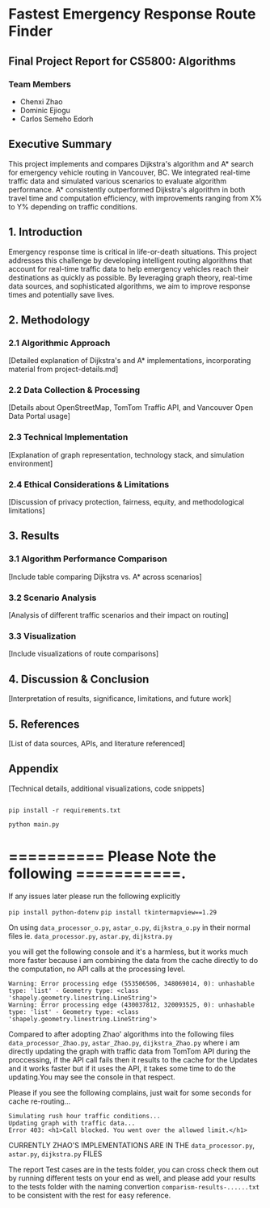 # Fastest Emergency Response Route Finder
## Final Project Report for CS5800: Algorithms

### Team Members
- Chenxi Zhao
- Dominic Ejiogu
- Carlos Semeho Edorh


## Executive Summary
This project implements and compares Dijkstra's algorithm and A* search for emergency vehicle routing in Vancouver, BC. We integrated real-time traffic data and simulated various scenarios to evaluate algorithm performance. A* consistently outperformed Dijkstra's algorithm in both travel time and computation efficiency, with improvements ranging from X% to Y% depending on traffic conditions.

## 1. Introduction
Emergency response time is critical in life-or-death situations. This project addresses this challenge by developing intelligent routing algorithms that account for real-time traffic data to help emergency vehicles reach their destinations as quickly as possible. By leveraging graph theory, real-time data sources, and sophisticated algorithms, we aim to improve response times and potentially save lives.

## 2. Methodology
### 2.1 Algorithmic Approach
[Detailed explanation of Dijkstra's and A* implementations, incorporating material from project-details.md]

### 2.2 Data Collection & Processing
[Details about OpenStreetMap, TomTom Traffic API, and Vancouver Open Data Portal usage]

### 2.3 Technical Implementation
[Explanation of graph representation, technology stack, and simulation environment]

### 2.4 Ethical Considerations & Limitations
[Discussion of privacy protection, fairness, equity, and methodological limitations]

## 3. Results
### 3.1 Algorithm Performance Comparison
[Include table comparing Dijkstra vs. A* across scenarios]

### 3.2 Scenario Analysis
[Analysis of different traffic scenarios and their impact on routing]

### 3.3 Visualization
[Include visualizations of route comparisons]

## 4. Discussion & Conclusion
[Interpretation of results, significance, limitations, and future work]

## 5. References
[List of data sources, APIs, and literature referenced]

## Appendix
[Technical details, additional visualizations, code snippets]


```

pip install -r requirements.txt

python main.py

```
 

# ========== Please Note the following ===========.


If any issues later please run the following explicitly

`pip install python-dotenv`
`pip install tkintermapview==1.29`



On using `data_processor_o.py`, `astar_o.py`, `dijkstra_o.py` in their normal files ie. `data_processor.py`, `astar.py`, `dijkstra.py`

you will get the following console and it's a harmless, but it works much more faster because i am combining the data from the cache
directly to do the computation, no API calls at the processing level.

```
Warning: Error processing edge (553506506, 348069014, 0): unhashable type: 'list' - Geometry type: <class 'shapely.geometry.linestring.LineString'>
Warning: Error processing edge (430037812, 320093525, 0): unhashable type: 'list' - Geometry type: <class 'shapely.geometry.linestring.LineString'>

```

Compared to after adopting Zhao' algorithms into the following files `data_processor_Zhao.py`, `astar_Zhao.py`, `dijkstra_Zhao.py`   where i am directly updating the graph with traffic data from TomTom API during the proccessing, if the API call fails then it results to the cache for the Updates and it works faster but if it uses the API, it takes some time to do the updating.You may see the console in that respect.


Please if you see the following complains, just wait for some seconds for cache re-routing...

```
Simulating rush hour traffic conditions...
Updating graph with traffic data...
Error 403: <h1>Call blocked. You went over the allowed limit.</h1>
```


CURRENTLY ZHAO'S IMPLEMENTATIONS ARE IN THE  `data_processor.py`, `astar.py`, `dijkstra.py` FILES


The report Test cases are in the tests folder, you can cross check them out by running
different tests on your end as well, and please add your results to the tests folder
with the naming convertion `comparism-results-......txt`  to be consistent with the rest for easy reference. 
